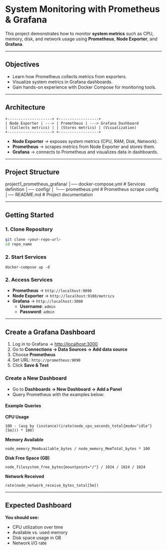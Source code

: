# System Monitoring with Prometheus & Grafana

This project demonstrates how to monitor **system metrics** such as CPU, memory, disk, and network usage using **Prometheus**, **Node Exporter**, and **Grafana**.  

---

## Objectives
- Learn how Prometheus collects metrics from exporters.
- Visualize system metrics in Grafana dashboards.
- Gain hands-on experience with Docker Compose for monitoring tools.

---

## Architecture
```
+--------------------+ +------------------+
| Node Exporter | ---> | Prometheus | ---> Grafana Dashboard
| (Collects metrics) | | (Stores metrics) | (Visualization)
+--------------------+ +------------------+
```

- **Node Exporter** → exposes system metrics (CPU, RAM, Disk, Network).  
- **Prometheus** → scrapes metrics from Node Exporter and stores them.  
- **Grafana** → connects to Prometheus and visualizes data in dashboards. 

---

## Project Structure

project1_prometheus_grafana/
│── docker-compose.yml # Services definition
│── config/
│ └── prometheus.yml # Prometheus scrape config
│── README.md # Project documentation


---

## Getting Started

### 1. Clone Repository
```bash
git clone <your-repo-url>
cd repo_name

```
### 2. Start Services

```
docker-compose up -d

```

### 2. Access Services

- **Prometheus** → `http://localhost:9090`
- **Node Exporter** → `http://localhost:9100/metrics`
- **Grafana** → `http://localhost:3000`
    - **Username**: `admin`
    - **Password**: `admin`

---

## Create a Grafana Dashboard

1. Log in to Grafana → [http://localhost:3000](http://localhost:3000)  
2. Go to **Connections → Data Sources → Add data source**  
3. Choose **Prometheus**  
4. Set URL: `http://prometheus:9090`  
5. Click **Save & Test**  


### Create a New Dashboard
- Go to **Dashboards → New Dashboard → Add a Panel**  
- Query Prometheus with the examples below:  


#### Example Queries

**CPU Usage**
```promql
100 - (avg by (instance)(irate(node_cpu_seconds_total{mode="idle"}[5m])) * 100)
```

**Memory Available**
```promql
node_memory_MemAvailable_bytes / node_memory_MemTotal_bytes * 100

```

**Disk Free Space (GB)**
```promql
node_filesystem_free_bytes{mountpoint="/"} / 1024 / 1024 / 1024

```

**Network Received**
```promql
rate(node_network_receive_bytes_total[5m])

```

---

## Expected Dashboard

**You should see:**

- CPU utilization over time
- Available vs. used memory
- Disk space usage in GB
- Network I/O rate
